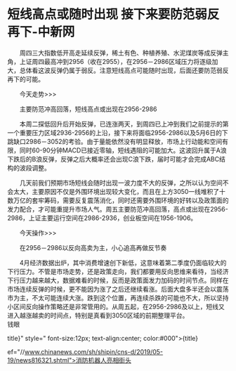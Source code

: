 # 短线高点或随时出现 接下来要防范弱反再下-中新网

　　周四三大指数低开高走延续反弹，稀土有色、种植养殖、水泥煤炭等成反弹主角，上证周四最高冲到2956（收在2955），在2956－2986区域压力将逐级加大，总体看这波反弹仍属于弱反。注意短线高点可能随时出现，后面还要防范弱反再下的可能。

　　今天走势>>>

　　主要防范冲高回落，短线高点或出现在2956-2986

　　本周二探低回升后开始反弹，已连涨两天，到周四已上冲到我们之前提示的第一个重要压力区域2936-2956的上沿，接下来将面临2956-2986以及5月6日的下跳缺口2986－3052的考验。由于量能依然没有明显释放，市场上行动能和空间有限，同时60-90分钟MACD已接近零轴，短线遇阻的可能加大。这波回升属于A浪下跌后的B浪反弹，反弹之后大概率还会出现C浪下跌，届时可能才会完成ABC结构的波段调整。

　　几天前我们预期市场短线会随时出现一波力度不大的反弹，之所以认为空间不会太大，主要原因不仅是外围环境出现较大变化，而且在上方3050一线堆积了十数万亿的套牢筹码，需要反复震荡消化，同时还需要外围环境的好转以及政策面的发力配合，才可能重提升市场人气。周五主要防范冲高回落，高点或出现在2956-2986，上证主要运行空间在2986-2936，创业板空间在1956-1906。

　　今天操作>>>

　　在2956－2986以反向高卖为主，小心追高再做反节奏

　　4月经济数据出炉，其中消费增速创下新低，这意味着第二季度仍面临较大的下行压力。不管是市场走势，还是政策走向，我们都要用反向思维来看待，当经济下行压力越来越大，数据难看的时候，反而是政策面发力加码的时间节点。同样在市场连续反弹的时候，更不能因为涨了之后还继续看涨。后面大盘多半还会以震荡市为主，不太可能连续大涨。跌到这个位置，再连续杀跌的可能也不大，所以坚持小区间反向操作策略还是非常管用的。从周五起，在2956-2986及以上，短线又进入越涨越卖的时间点，特别是真看到3050区域的前期整理平台。　　　　　　　　钱眼

title}" style=" font-size:12px; text-align:center; color:#000">{title}

ef="//www.chinanews.com/sh/shipin/cns-d/2019/05-19/news816321.shtml">消防机器人亮相街头
